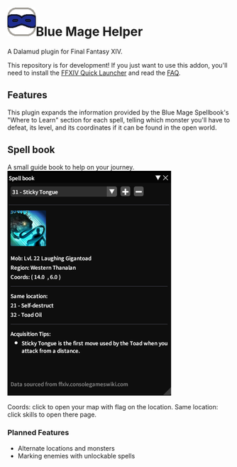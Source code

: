 # ![icon](BlueMageHelper/images/icon.png)Blue Mage Helper

A Dalamud plugin for Final Fantasy XIV.

This repository is for development! If you just want to use this addon, you'll need to install the [FFXIV Quick Launcher](https://github.com/goatcorp/FFXIVQuickLauncher) and read the 
[FAQ](https://goatcorp.github.io/faq/dalamud_troubleshooting.html#q-how-do-i-installenable-plugins).

## Features 
This plugin expands the information provided by the Blue Mage Spellbook's "Where to Learn" section for each spell, telling which monster you'll have to defeat, its level, and its coordinates if it can be 
found in the open world.

## Spell book
A small guide book to help on your journey.
![book](BlueMageHelper/images/spellbook.png)

Coords: click to open your map with flag on the location.
Same location: click skills to open there page.

### Planned Features
- Alternate locations and monsters
- Marking enemies with unlockable spells 

